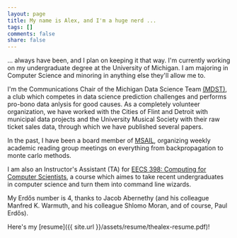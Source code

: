 ```yaml
---
layout: page
title: My name is Alex, and I'm a huge nerd ...
tags: []
comments: false
share: false
---
```


... always have been, and I plan on keeping it that way. I'm currently working
on my undergraduate degree at the University of Michigan. I am majoring in
Computer Science and minoring in anything else they'll allow me to.

I'm the Communications Chair of the Michigan Data Science Team
[(MDST)](http://midas.umich.edu/mdst), a club which competes in data science
prediction challenges and performs pro-bono data anlysis for good causes. As
a completely volunteer organization, we have worked with the Cities of Flint
and Detroit with municipal data projects and the University Musical Society
with their raw ticket sales data, through which we have published several
papers.

In the past, I have been a board member of [MSAIL](http://msail.org), organizing
weekly academic reading group meetings on everything from backpropagation to
monte carlo methods.

I am also an Instructor's Assistant (TA) for [EECS 398: Computing for Computer
Scientists](https://c4cs.github.io), a course which aimes to take recent undergraduates
in computer science and turn them into command line wizards.

My Erdős number is 4, thanks to Jacob Abernethy (and his colleague Manfred K.
Warmuth, and his colleague Shlomo Moran, and of course, Paul Erdős).

Here's my [resume]({{ site.url  }}/assets/resume/thealex-resume.pdf)!
